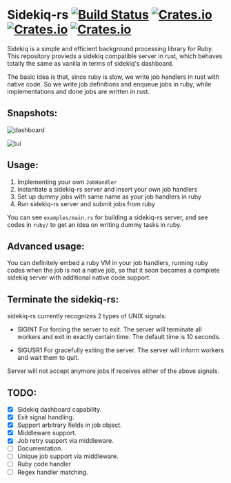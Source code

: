 Sidekiq-rs [![Build Status](https://travis-ci.org/doomsplayer/sidekiq-rs.svg?branch=master)](https://travis-ci.org/doomsplayer/sidekiq-rs) [![Crates.io](https://img.shields.io/crates/v/sidekiq-rs.svg?maxAge=86400)](https://crates.io/crates/sidekiq-rs) [![Crates.io](https://img.shields.io/crates/dv/sidekiq-rs.svg?maxAge=86400)](https://crates.io/crates/sidekiq-rs) [![Crates.io](https://img.shields.io/crates/l/sidekiq-rs.svg?maxAge=86400)](https://crates.io/crates/sidekiq-rs)
====

Sidekiq is a simple and efficient background processing library for Ruby. This repository provieds a sidekiq compatible server in rust, which behaves totally the same as vanilla in terms of  sidekiq's dashboard.

The basic idea is that, since ruby is slow, we write job handlers in rust with native code. So we write job definitions and enqueue jobs in ruby, while implementations and done jobs are written in rust.

## Snapshots:

![dashboard](screenshot/dashboard.png)

![tui](screenshot/tui.png)

## Usage:

1. Implementing your own `JobHandler`
2. Instantiate a sidekiq-rs server and insert your own job handlers
3. Set up dummy jobs with same name as your job handlers in ruby
4. Run sidekiq-rs server and submit jobs from ruby

You can see `examples/main.rs` for building a sidekiq-rs server, and see codes in `ruby/` to get an idea on writing dummy tasks in ruby.

## Advanced usage:

You can definitely embed a ruby VM in your job handlers, running ruby codes when the job is not a native job,
so that it soon becomes a complete sidekiq server with additional native code support.

## Terminate the sidekiq-rs:

sidekiq-rs currently recognizes 2 types of UNIX signals:

* SIGINT
For forcing the server to exit. The server will terminate all workers and exit in exactly certain time. The default time is 10 seconds.

* SIGUSR1
For gracefully exiting the server. The server will inform workers and wait them to quit.

Server will not accept anymore jobs if receives either of the above signals.

## TODO:

- [x] Sidekiq dashboard capability.
- [x] Exit signal handling.
- [x] Support arbitrary fields in job object.
- [x] Middleware support.
- [x] Job retry support via middleware.
- [ ] Documentation.
- [ ] Unique job support via middleware.
- [ ] Ruby code handler
- [ ] Regex handler matching.
